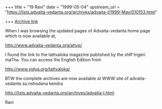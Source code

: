 +++
title = "19 Ravi"
date = "1999-05-04"
upstream_url = "https://lists.advaita-vedanta.org/archives/advaita-l/1999-May/010153.html"

+++
[Archive link](https://lists.advaita-vedanta.org/archives/advaita-l/1999-May/010153.html)

When I was browsing the updated pages of Advaita-vedanta
home page which is now available at,

http://www.advaita-vedanta.org/ahvp/

I found the link to the tattvaloka magazine published by the
shR^ingeri maTha. You can access the English Edition from

http://www.vidya.org/tattvaloka/


BTW the complete archives are now available at WWW site of
advaita-vedanta sa.nshodana kendra

http://lists.advaita-vedanta.org/archives/advaita-l.html


Ravi

